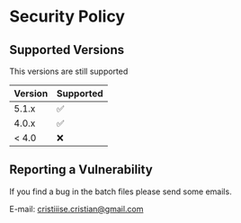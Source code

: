 # Security Policy

## Supported Versions

This versions are still supported

| Version | Supported          |
| ------- | ------------------ |
| 5.1.x   | :white_check_mark: |
| 4.0.x   | :white_check_mark: |
| < 4.0   | :x:                |

## Reporting a Vulnerability

If you find a bug in the batch files please send some emails.

E-mail: cristiiise.cristian@gmail.com
